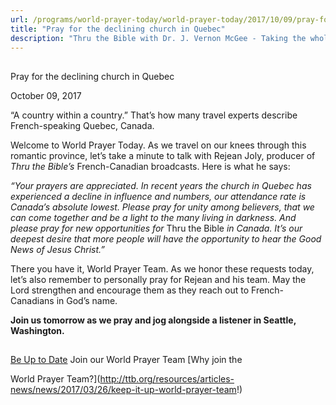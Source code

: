 ```yaml
---
url: /programs/world-prayer-today/world-prayer-today/2017/10/09/pray-for-the-declining-church-in-quebec
title: "Pray for the declining church in Quebec"
description: "Thru the Bible with Dr. J. Vernon McGee - Taking the whole Word to the whole world"
---
```







## 
 Pray for the declining church in Quebec


October 09, 2017




“A country within a country.” That’s how many travel experts describe French-speaking Quebec, Canada.


Welcome to World Prayer Today. As we travel on our knees through this romantic province, let’s take a minute to talk with Rejean Joly, producer of *Thru the Bible’s* French-Canadian broadcasts. Here is what he says:


*“Your prayers are appreciated. In recent years the church in Quebec has experienced a decline in influence and numbers, our attendance rate is Canada’s absolute lowest. Please pray for unity among believers, that we can come together and be a light to the many living in darkness. And please pray for new opportunities for* Thru the Bible *in Canada. It’s our deepest desire that more people will have the opportunity to hear the Good News of Jesus Christ.”*


There you have it, World Prayer Team. As we honor these requests today, let’s also remember to personally pray for Rejean and his team. May the Lord strengthen and encourage them as they reach out to French-Canadians in God’s name.


**Join us tomorrow as we pray and jog alongside a listener in Seattle, Washington.**







## 




[Be Up to Date](http://feeds.feedburner.com/WorldPrayerToday "World Prayer Today RSS Feed")
Join our World Prayer Team
[Why join the  

World Prayer Team?](http://ttb.org/resources/articles-news/news/2017/03/26/keep-it-up-world-prayer-team!)




